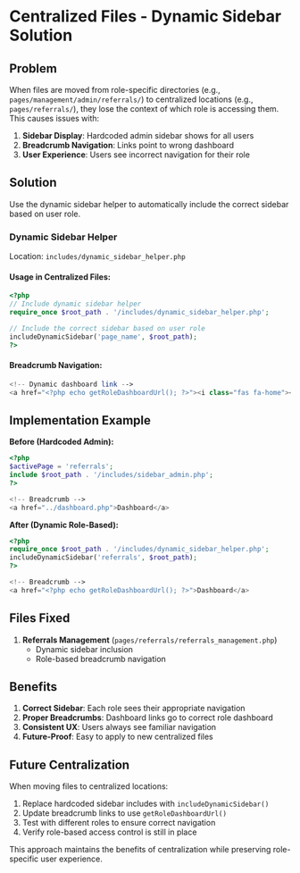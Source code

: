 # Centralized Files - Dynamic Sidebar Solution

## Problem
When files are moved from role-specific directories (e.g., `pages/management/admin/referrals/`) to centralized locations (e.g., `pages/referrals/`), they lose the context of which role is accessing them. This causes issues with:

1. **Sidebar Display**: Hardcoded admin sidebar shows for all users
2. **Breadcrumb Navigation**: Links point to wrong dashboard
3. **User Experience**: Users see incorrect navigation for their role

## Solution
Use the dynamic sidebar helper to automatically include the correct sidebar based on user role.

### Dynamic Sidebar Helper
Location: `includes/dynamic_sidebar_helper.php`

#### Usage in Centralized Files:
```php
<?php
// Include dynamic sidebar helper
require_once $root_path . '/includes/dynamic_sidebar_helper.php';

// Include the correct sidebar based on user role
includeDynamicSidebar('page_name', $root_path);
?>
```

#### Breadcrumb Navigation:
```php
<!-- Dynamic dashboard link -->
<a href="<?php echo getRoleDashboardUrl(); ?>"><i class="fas fa-home"></i> Dashboard</a>
```

## Implementation Example
**Before (Hardcoded Admin):**
```php
<?php
$activePage = 'referrals';
include $root_path . '/includes/sidebar_admin.php';
?>

<!-- Breadcrumb -->
<a href="../dashboard.php">Dashboard</a>
```

**After (Dynamic Role-Based):**
```php
<?php
require_once $root_path . '/includes/dynamic_sidebar_helper.php';
includeDynamicSidebar('referrals', $root_path);
?>

<!-- Breadcrumb -->
<a href="<?php echo getRoleDashboardUrl(); ?>">Dashboard</a>
```

## Files Fixed
1. **Referrals Management** (`pages/referrals/referrals_management.php`)
   - Dynamic sidebar inclusion
   - Role-based breadcrumb navigation

## Benefits
1. **Correct Sidebar**: Each role sees their appropriate navigation
2. **Proper Breadcrumbs**: Dashboard links go to correct role dashboard
3. **Consistent UX**: Users always see familiar navigation
4. **Future-Proof**: Easy to apply to new centralized files

## Future Centralization
When moving files to centralized locations:
1. Replace hardcoded sidebar includes with `includeDynamicSidebar()`
2. Update breadcrumb links to use `getRoleDashboardUrl()`
3. Test with different roles to ensure correct navigation
4. Verify role-based access control is still in place

This approach maintains the benefits of centralization while preserving role-specific user experience.